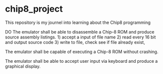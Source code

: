 # chip8_project
This repository is my journel into learning about the Chip8 programming 

DO 
The emulator shall be able to disassemble a Chip-8 ROM and produce source assembly listings.
	1) accept a input of file name
	2) read every 16 bit and output source code
	3) write to file, check see if file already exist,

The emulator shall be capable of executing a Chip-8 ROM without crashing.

The emulator shall be able to accept user input via keyboard and produce a graphical display.




